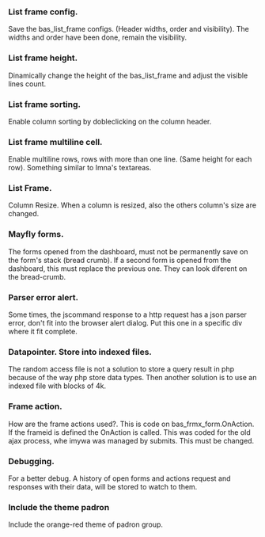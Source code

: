### List frame config. 
Save the bas\_list_frame configs. (Header widths, order and visibility).
The widths and order have been done, remain the visibility.

### List frame height.
Dinamically change the height of the bas_list_frame and adjust the visible lines count. 

### List frame sorting.
Enable column sorting by dobleclicking on the column header.

### List frame multiline cell.
Enable multiline rows, rows with more than one line. (Same height for each row).
Something similar to Imna's textareas.

### List Frame.
Column Resize. When a column is resized, also the others column's size are changed.  

### Mayfly forms. 
The forms opened from the dashboard, must not be permanently save on the form's stack (bread crumb). 
If a second form is opened from the dashboard, this must replace the previous one. 
They can look diferent on the bread-crumb. 

### Parser error alert.
Some times, the jscommand response to a http request has a json parser error, don't fit into the browser alert dialog. 
Put this one in a specific div where it fit complete.

### Datapointer. Store into indexed files.
The random access file is not a solution to store a query result in php because of the way php store data types.
Then another solution is to use an indexed file with blocks of 4k.

### Frame action.
How are the frame actions used?.
This is code on bas\_frmx_form.OnAction.
If the frameid is defined the OnAction is called. This was coded for the old ajax process, whe imywa was managed by submits.
This must be changed.

### Debugging.
For a better debug. A history of open forms and actions request and responses with their data, will be stored to watch to them.

### Include the theme padron
Include the orange-red theme of padron group.
